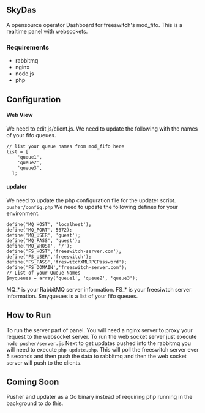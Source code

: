 ## SkyDas
A opensource operator Dashboard for freeswitch's mod_fifo. This is a realtime panel with websockets.

### Requirements
- rabbitmq
- nginx
- node.js
- php


## Configuration

#### Web View
We need to edit js/client.js. We need to update the following with the names of your fifo queues.
```
// list your queue names from mod_fifo here
list = [
    'queue1',
    'queue2',
    'queue3',
  ];
```
#### updater
We need to update the php configuration file for the updater script. `pusher/config.php` We need to update the following defines for your environment.

```
define('MQ_HOST', 'localhost');
define('MQ_PORT', 5672);
define('MQ_USER', 'guest');
define('MQ_PASS', 'guest');
define('MQ_VHOST', '/');
define('FS_HOST','freeswitch-server.com');
define('FS_USER','freeswitch');
define('FS_PASS','freswitchXMLRPCPassword');
define('FS_DOMAIN','freeswitch-server.com');
// List of your Queue Names
$myqueues = array('queue1', 'queue2', 'queue3');
```
MQ_* is your RabbitMQ server information.
FS_* is your freesiwtch server information.
$myqueues is a list of your fifo queues.



## How to Run
To run the server part of panel. You will need a nginx server to proxy your request to the websocket server. To run the web socket server just execute `node pusher/server.js` Next to get updates pushed into the rabbitmq you will need to execute `php update.php`. This will poll the freeswitch server ever 5 seconds and then push the data to rabbitmq and then the web socket server will push to the clients.

## Coming Soon
Pusher and updater as a Go binary instead of requiring php running in the background to do this.
